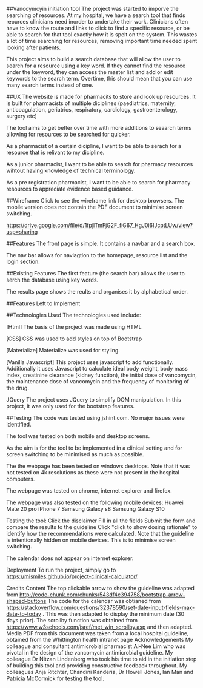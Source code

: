 ##Vancoymcyin initiation tool
The project was started to imporve the searching of resources. At my hospital, we have a search tool that finds reources clinicians need inorder to undertake their work. Clinicians often have to know the route and links to click to find a specific resource, or be able to search for that tool exactly how it is spelt on the system. This wastes a lot of time searching for resources, removing important time needed spent looking after patients. 

This project aims to build a search database that will allow the user to search for a resource using a key word. If they cannot find the resource under the keyword, they can access the master list and add or edit keywords to the search term. Overtime, this should mean that you can use many search terms instead of one.

##UX
The website is made for pharmacits to store and look up resources. It is built for pharmacists of multiple diciplines (paediatrics, maternity, anticoagulation, geriatrics, respiratory, cardiology, gastroenterology, surgery etc)

The tool aims to get better over time with more additions to seaarch terms allowing for resources to be searched for quicker.

As a pharmacist of a certain dicipline, I want to be able to serach for a resource that is relivant to my dicipline. 

As a junior pharmacist, I want to be able to search for pharmacy resources wihtout having knowledge of technical terminology.

As a pre registration pharmacist, I want to be able to search for pharmacy resources to appreciate evidence based guidance.

##Wireframe
Click to see the wireframe link for desktop browsers. The mobile version does not contain the PDF document to minimise screen switching.

https://drive.google.com/file/d/1fpjlTmFjG2F_fiG67_HgJ0i6IJcptLUw/view?usp=sharing

##Features
The front page is simple. It contains a navbar and a search box.

The nav bar allows for naviagtion to the homepage, resource list and the login section.

##Existing Features
The first feature (the search bar) allows the user to serch the database using key words.

The results page shows the reults and organises it by alphabetical order.

##Features Left to Implement
<!-- Another feature idea for the future could be to obtain all the input values and email them to an email address. This could then be used to audit prescribing. -->


##Technologies Used
The technologies used include:

[Html] The basis of the project was made using HTML

[CSS] CSS was used to add styles on top of Bootstrap

[Materialize] Materialize was used for styling.

[Vanilla Javascript] This project uses javascript to add functionally. Additionally it uses Javascript to calculate ideal body weight, body mass index, creatinine clearance (kidney function), the initial dose of vancomycin, the maintenance dose of vancomycin and the frequency of monitoring of the drug.

JQuery The project uses JQuery to simplify DOM manipulation. In this project, it was only used for the bootstrap features.

##Testing
The code was tested using jshint.com. No major issues were identified.

The tool was tested on both mobile and desktop screens.

As the aim is for the tool to be implemented in a clinical setting and for screen switching to be minimised as much as possible.

The the webpage has been tested on windows desktops. Note that it was not tested on 4k resolutions as these were not present in the hospital computers.

The webpage was tested on chrome, internet explorer and firefox.

The webpage was also tested on the following mobile devices: Huawei Mate 20 pro iPhone 7 Samsung Galaxy s8 Samsung Galaxy S10

Testing the tool:
Click the disclaimer
Fill in all the fields
Submit the form and compare the results to the guideline
Click "click to show dosing rationale" to identify how the recommendations were calculated.
Note that the guideline is intentionally hidden on mobile devices. This is to minimise screen switching.

The calendar does not appear on internet explorer.

Deployment
To run the project, simply go to https://mismiles.github.io/project-clinical-calculator/

Credits
Content
The top clickable arrow to show the guideline was adapted from http://code-chunk.com/chunks/543df4c394758/bootstrap-arrow-shaped-buttons
The code for the calendar was obtianed from https://stackoverflow.com/questions/32378590/set-date-input-fields-max-date-to-today . This was then adapted to display the minimum date (30 days prior).
The scrollby function was obtained from https://www.w3schools.com/jsref/met_win_scrollby.asp and then adapted.
Media
PDF from this document was taken from a local hospital guideline, obtained from the Whittington health intranet page
Acknowledgements
My colleague and consultant antimicrobial pharmacist Ai-Nee Lim who was pivotal in the design of the vancomycin antimicrobial guideline.
My colleague Dr Nitzan Lindenberg who took his time to aid in the initiation step of building this tool and providing constructive feedback throughout.
My colleagues Anja Ritchter, Chandini Kanderia, Dr Howell Jones, Ian Man and Patricia McCormick for testing the tool.